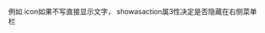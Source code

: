 

例如     <item android:id="@+id/menu_main_test" android:title="测试"
        android:icon="@android:drawable/arrow_down_float"
        android:orderInCategory="200" app:showAsAction="always" />
icon如果不写直接显示文字， showasaction属3性决定是否隐藏在右侧菜单栏


